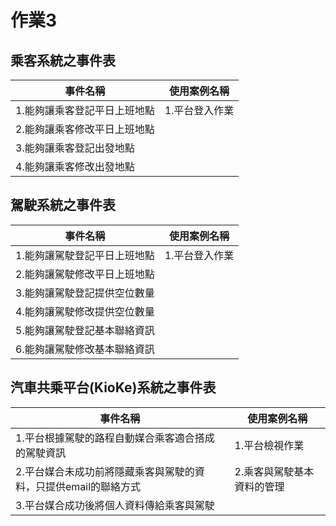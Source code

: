 # 作業3
## 乘客系統之事件表
|事件名稱|使用案例名稱|
|-------|-----------|
|1.能夠讓乘客登記平日上班地點|1.平台登入作業|
|2.能夠讓乘客修改平日上班地點| |
|3.能夠讓乘客登記出發地點| |
|4.能夠讓乘客修改出發地點| |

## 駕駛系統之事件表
|事件名稱|使用案例名稱|
|-------|-----------|
|1.能夠讓駕駛登記平日上班地點|1.平台登入作業|
|2.能夠讓駕駛修改平日上班地點| |
|3.能夠讓駕駛登記提供空位數量| |
|4.能夠讓駕駛修改提供空位數量| |
|5.能夠讓駕駛登記基本聯絡資訊| |
|6.能夠讓駕駛修改基本聯絡資訊| |


## 汽車共乘平台(KioKe)系統之事件表
|事件名稱|使用案例名稱|
|------|---------|
|1.平台根據駕駛的路程自動媒合乘客適合搭成的駕駛資訊|1.平台檢視作業|
|2.平台媒合未成功前將隱藏乘客與駕駛的資料，只提供email的聯絡方式|2.乘客與駕駛基本資料的管理|
|3.平台媒合成功後將個人資料傳給乘客與駕駛| |